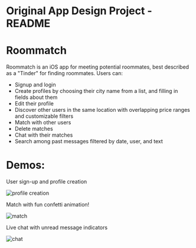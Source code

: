 Original App Design Project - README
===

# Roommatch

Roommatch is an iOS app for meeting potential roommates, best described as a "Tinder" for finding roommates. Users can:
- Signup and login
- Create profiles by choosing their city name from a list, and filling in fields about them
- Edit their profile 
- Discover other users in the same location with overlapping price ranges and customizable filters
- Match with other users
- Delete matches
- Chat with their matches
- Search among past messages filtered by date, user, and text

# Demos:

User sign-up and profile creation

![profile creation](https://user-images.githubusercontent.com/34987475/194961123-d1b4a6a5-dbce-4af6-bb53-8b3d635e597e.gif)


Match with fun confetti animation!

![match](https://user-images.githubusercontent.com/34987475/194961099-db93417b-db2c-4eb2-82e7-158fcd35163e.gif)


Live chat with unread message indicators

![chat](https://user-images.githubusercontent.com/34987475/194961101-cc993a7b-8db2-48f9-a8d7-3ab06f1ade87.gif)
